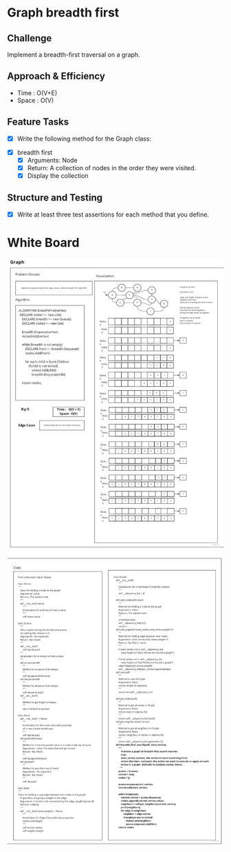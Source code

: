 # Graph breadth first

## Challenge

Implement a breadth-first traversal on a graph.


## Approach & Efficiency

-   Time : O(V+E)
-   Space : O(V)

## Feature Tasks
* [X] Write the following method for the Graph class:

- [X] breadth first
    - [X] Arguments: Node
    - [X] Return: A collection of nodes in the order they were visited.
    - [X] Display the collection

## Structure and Testing

* [X] Write at least three test assertions for each method that you define.



# White Board

![Graphs breadth first_1](graph_1.jpg)
![Graphs breadth first_2](graph_2.jpg)

